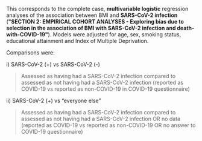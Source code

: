 This corresponds to the complete case, **multivariable logistic** regression analyses of the association between BMI and **SARS-CoV-2 infection** (**"SECTION 2: EMPIRICAL COHORT ANALYSES - Exploring bias due to selection in the association of BMI with SARS-CoV-2 infection and death-with-COVID-19"**). Models were adjusted for age, sex, smoking status, educational attainment and Index of Multiple Deprivation.

Comparisons were:

i) SARS-CoV-2 (+) vs SARS-CoV-2 (-)
>Assessed as having had a SARS-CoV-2 infection compared to assessed as not having had a SARS-CoV-2 infection (reported as COVID-19 vs reported as non-COVID-19 in COVID-19 questionnaire)

ii) SARS-CoV-2 (+) vs “everyone else”
>Assessed as having had a SARS-CoV-2 infection compared to assessed as not having had a SARS-CoV-2 infection OR no data (reported as COVID-19 vs reported as non-COVID-19 OR no answer to COVID-19 questionnaire)
